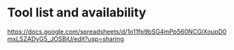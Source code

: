 
Tool list and availability
==========================

<https://docs.google.com/spreadsheets/d/1o11fp9bSG4mPp560NCGiXoupD0mxLSZADyG5_JOSBjU/edit?usp=sharing>